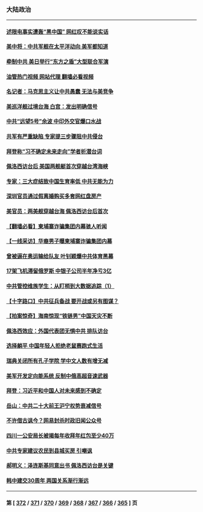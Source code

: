 ### 大陆政治
---
#### [述限电事实遭轰“黑中国” 网红叹不能说实话](../../pages/ncid277/n13812352.md?08290845) 
#### [美中将：中共军舰在太平洋动向 美军都知道](../../pages/ncid277/n13811675.md?08290845) 
#### [牵制中共 美日举行“东方之盾”大型联合军演](../../pages/ncid277/n13812336.md?08290845) 
#### [油管热门视频 网站代理 翻墙必看视频](http://209.222.30.114:81/youtube.html?08290845)
#### [名记者：马克思主义让中共愚蠢 无法与美竞争](../../pages/ncid277/n13811005.md?08290845) 
#### [美巡洋舰过境台海 白宫：发出明确信号](../../pages/ncid277/n13812312.md?08290845) 
#### [中共“远望5号”余波 中印外交官爆口水战](../../pages/ncid277/n13812283.md?08290845) 
#### [共军有严重缺陷 专家提三步骤阻中共侵台](../../pages/ncid277/n13811064.md?08290845) 
#### [拜登称“习不确定未来走向”学者析潜台词](../../pages/ncid277/n13812117.md?08290845) 
#### [佩洛西访台后 美国两舰艇首次穿越台湾海峡](../../pages/ncid277/n13812095.md?08290845) 
#### [专家：三大症结致中国生育率低 中共无能为力](../../pages/ncid277/n13812063.md?08290845) 
#### [深圳官员通过假离婚购买多套网红盘房产](../../pages/ncid277/n13812027.md?08290845) 
#### [美官员：两美舰穿越台海 佩洛西访台后首次](../../pages/ncid277/n13812003.md?08290845) 
#### [【翻墙必看】柬埔寨诈骗集团内幕骇人听闻](../../pages/ncid277/n13811895.md?08290845) 
#### [【一线采访】华裔男子曝柬埔寨诈骗集团内幕](../../pages/ncid277/n13810522.md?08290845) 
#### [曾被逼在奥运输给队友 叶钊颖爆中共体育黑幕](../../pages/ncid277/n13811680.md?08290845) 
#### [17架飞机滞留俄罗斯 中银子公司半年净亏3亿](../../pages/ncid277/n13811676.md?08290845) 
#### [中共管控维族学生：从盯梢到大数据追踪（1）](../../pages/ncid277/n13811638.md?08290845) 
#### [【十字路口】中共征兵备战 要开战或另有图谋？](../../pages/ncid277/n13811649.md?08290845) 
#### [【拍案惊奇】海南惊现“铁链男”中国天灾不断](../../pages/ncid277/n13810847.md?08290845) 
#### [佩洛西效应：外国代表团无惧中共 排队访台](../../pages/ncid277/n13811609.md?08290845) 
#### [选择躺平 中国年轻人拒绝老鼠赛跑式生活](../../pages/ncid277/n13811578.md?08290845) 
#### [瑞典关闭所有孔子学院 学中文人数有增无减](../../pages/ncid277/n13811571.md?08290845) 
#### [美军开发定向能系统 反制中俄高超音速武器](../../pages/ncid277/n13811549.md?08290845) 
#### [拜登：习近平和中国人对未来感到不确定](../../pages/ncid277/n13811569.md?08290845) 
#### [岳山：中共二十大前王沪宁权势衰减信号](../../pages/ncid277/n13811464.md?08290845) 
#### [不许借古讽今？网易封杀时政旧闻公众号](../../pages/ncid277/n13811333.md?08290845) 
#### [四川一公安局长被揭每年收拜年红包至少40万](../../pages/ncid277/n13811488.md?08290845) 
#### [中共专家建议农民到县城买房 引嘲讽](../../pages/ncid277/n13811424.md?08290845) 
#### [郝明义：泽连斯基同意出书 佩洛西访台是关键](../../pages/ncid277/n13811133.md?08290845) 
#### [韩中建交30周年 两国关系渐行渐远](../../pages/ncid277/n13811343.md?08290845) 

---
#### 第 [ [372](./372.md?08290845) / [371](./371.md?08290845) / [370](./370.md?08290845) / [369](./369.md?08290845) / [368](./368.md?08290845) / [367](./367.md?08290845) / [366](./366.md?08290845) / [365](./365.md?08290845) ] 页
